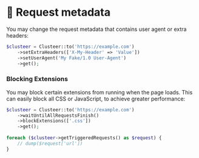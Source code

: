 # 🧵 Request metadata

You may change the request metadata that contains user agent or extra headers:

```php
$clusteer = Clusteer::to('https://example.com')
    ->setExtraHeaders(['X-My-Header' => 'Value'])
    ->setUserAgent('My Fake/1.0 User-Agent')
    ->get();
```

### Blocking Extensions

You may block certain extensions from running when the page loads. This can easily block all CSS or JavaScript, to achieve greater performance:

```php
$clusteer = Clusteer::to('https://example.com')
    ->waitUntilAllRequestsFinish()
    ->blockExtensions(['.css'])
    ->get();
    
foreach ($clusteer->getTriggeredRequests() as $request) {
    // dump($request['url'])
}
```

